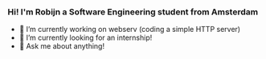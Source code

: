 ### Hi!    I'm Robijn a Software Engineering student from Amsterdam

- 🔭 I’m currently working on webserv (coding a simple HTTP server)
- 🌱 I’m currently looking for an internship!
- 💬 Ask me about anything!
